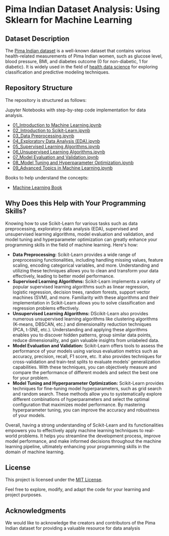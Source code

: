 # Pima Indian Dataset Analysis: Using Sklearn for Machine Learning


## Dataset Description

The [Pima Indian dataset](https://github.com/cloudpedagogy/data-science-programming/blob/main/books/Pima_Indian_Dataset.ipynb) is a well-known dataset that contains various health-related measurements of Pima Indian women, such as glucose level, blood pressure, BMI, and diabetes outcome (0 for non-diabetic, 1 for diabetic). It is widely used in the field of [health data science](https://github.com/cloudpedagogy/data-science-programming/blob/main/books/Health_Data_Science.ipynb) for exploring classification and predictive modeling techniques.

## Repository Structure
The repository is structured as follows:

 Jupyter Notebooks with step-by-step code implementation for data analysis.
  - [01_Introduction to Machine Learning.ipynb](https://github.com/cloudpedagogy/data-science-programming/blob/main/machine-learning-scikit-learn/01_Introduction_to_Machine_Learning.ipynb)
  - [02_Introduction to Scikit-Learn.ipynb](https://github.com/cloudpedagogy/data-science-programming/blob/main/machine-learning-scikit-learn/02_Introduction_to_Scikit_Learn.ipynb)
  - [03_Data Preprocessing.ipynb](https://github.com/cloudpedagogy/data-science-programming/blob/main/machine-learning-scikit-learn/03_Data_Preprocessing.ipynb)
  - [04_Exploratory Data Analysis (EDA).ipynb](https://github.com/cloudpedagogy/data-science-programming/blob/main/machine-learning-scikit-learn/04_Exploratory_Data_Analysis_(EDA).ipynb)
  - [05_Supervised Learning Algorithms.ipynb](https://github.com/cloudpedagogy/data-science-programming/blob/main/machine-learning-scikit-learn/05_Supervised_Learning_Algorithms.ipynb)
  - [06_Unsupervised Learning Algorithms.ipynb](https://github.com/cloudpedagogy/data-science-programming/blob/main/machine-learning-scikit-learn/06_Unsupervised_Learning_Algorithms.ipynb)
  - [07_Model Evaluation and Validation.ipynb](https://github.com/cloudpedagogy/data-science-programming/blob/main/machine-learning-scikit-learn/07_Model_Evaluation_and_Validation.ipynb)
  - [08_Model Tuning and Hyperparameter Optimization.ipynb](https://github.com/cloudpedagogy/data-science-programming/blob/main/machine-learning-scikit-learn/08_Model_Tuning_and_Hyperparameter_Optimization.ipynb)
  - [09_Advanced Topics in Machine Learning.ipynb](https://github.com/cloudpedagogy/data-science-programming/blob/main/machine-learning-scikit-learn/09_Advanced_Topics_in_Machine_Learning.ipynb)

Books to help understand the concepts:
  - [Machine Learning Book](https://github.com/cloudpedagogy/books/blob/main/Machine_Learning.ipynb)

## Why Does this Help with Your Programming Skills?
Knowing how to use Scikit-Learn for various tasks such as data preprocessing, exploratory data analysis (EDA), supervised and unsupervised learning algorithms, model evaluation and validation, and model tuning and hyperparameter optimization can greatly enhance your programming skills in the field of machine learning. Here's how:

- **Data Preprocessing:** Scikit-Learn provides a wide range of preprocessing functionalities, including handling missing values, feature scaling, encoding categorical variables, and more. Understanding and utilizing these techniques allows you to clean and transform your data effectively, leading to better model performance.
- **Supervised Learning Algorithms:** Scikit-Learn implements a variety of popular supervised learning algorithms such as linear regression, logistic regression, decision trees, random forests, support vector machines (SVM), and more. Familiarity with these algorithms and their implementation in Scikit-Learn allows you to solve classification and regression problems effectively.
- **Unsupervised Learning Algorithms:** DScikit-Learn also provides numerous unsupervised learning algorithms like clustering algorithms (K-means, DBSCAN, etc.) and dimensionality reduction techniques (PCA, t-SNE, etc.). Understanding and applying these algorithms enables you to discover hidden patterns, group similar data points, reduce dimensionality, and gain valuable insights from unlabeled data.
- **Model Evaluation and Validation:** Scikit-Learn offers tools to assess the performance of your models using various evaluation metrics such as accuracy, precision, recall, F1 score, etc. It also provides techniques for cross-validation and train-test splits to evaluate models' generalization capabilities. With these techniques, you can objectively measure and compare the performance of different models and select the best one for your problem.
- **Model Tuning and Hyperparameter Optimization:** Scikit-Learn provides techniques for fine-tuning model hyperparameters, such as grid search and random search. These methods allow you to systematically explore different combinations of hyperparameters and select the optimal configuration that maximizes model performance. By mastering hyperparameter tuning, you can improve the accuracy and robustness of your models.

Overall, having a strong understanding of Scikit-Learn and its functionalities empowers you to effectively apply machine learning techniques to real-world problems. It helps you streamline the development process, improve model performance, and make informed decisions throughout the machine learning pipeline, ultimately enhancing your programming skills in the domain of machine learning.

## License
This project is licensed under the [MIT License](LICENSE).

Feel free to explore, modify, and adapt the code for your learning and project purposes.

## Acknowledgments
We would like to acknowledge the creators and contributors of the Pima Indian dataset for providing a valuable resource for data analysis


